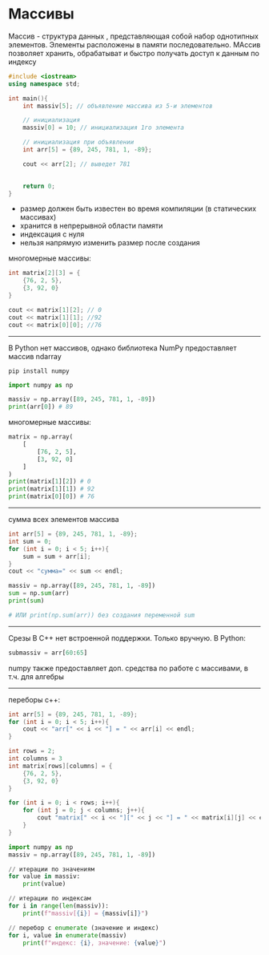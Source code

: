 # Массивы

Массив - структура данных , представляющая собой набор однотипных элементов.
Элементы расположены в памяти последовательно. МАссив позволяет хранить, обрабатыват и быстро получать доступ к данным по индексу

```c++
#include <iostream>
using namespace std;

int main(){
    int massiv[5]; // объявление массива из 5-и элементов

    // инициализация
    massiv[0] = 10; // инициализация 1го элемента

    // инициализация при объявлении
    int arr[5] = {89, 245, 781, 1, -89};

    cout << arr[2]; // выведет 781
    

    return 0;
}

```

- размер должен быть известен во время компиляции (в статических массивах)
- хранится в непрерывной области памяти
- индексация с нуля
- нельзя напрямую изменить размер после создания

многомерные массивы:
```c++
int matrix[2][3] = {
    {76, 2, 5},
    {3, 92, 0}
}

cout << matrix[1][2]; // 0
cout << matrix[1][1]; //92
cout << matrix[0][0]; //76
```

---

В Python нет массивов, однако библиотека NumPy предоставляет массив ndarray
```В ТЕРМИНАЛЕ!
pip install numpy
```

```python
import numpy as np

massiv = np.array([89, 245, 781, 1, -89])
print(arr[0]) # 89
```

многомерные массивы:
```python
matrix = np.array(
    [
        [76, 2, 5],
        [3, 92, 0]
    ]
)
print(matrix[1][2]) # 0
print(matrix[1][1]) # 92
print(matrix[0][0]) # 76
```

---

сумма всех элементов массива

```c++
int arr[5] = {89, 245, 781, 1, -89};
int sum = 0;
for (int i = 0; i < 5; i++){
    sum = sum + arr[i];
}
cout << "сумма=" << sum << endl;
```

```python
massiv = np.array([89, 245, 781, 1, -89])
sum = np.sum(arr)
print(sum)

# ИЛИ print(np.sum(arr)) без создания переменной sum
```

---
Срезы
В С++ нет встроенной поддержки. Только вручную.
В Python:
```python
submassiv = arr[60:65]
```

numpy также предоставляет доп. средства по работе с массивами, в т.ч. для алгебры 

---

переборы
с++:
```c++
int arr[5] = {89, 245, 781, 1, -89};
for (int i = 0; i < 5; i++){
    cout << "arr[" << i << "] = " << arr[i] << endl;
}

int rows = 2;
int columns = 3
int matrix[rows][columns] = {
    {76, 2, 5},
    {3, 92, 0}
}

for (int i = 0; i < rows; i++){
    for (int j = 0; j < columns; j++){
        cout "matrix[" << i << "][" << j << "] = " << matrix[i][j] << endl;
    }
}
```

```python
import numpy as np
massiv = np.array([89, 245, 781, 1, -89])

// итерации по значениям
for value in massiv:
    print(value)

// итерации по индексам
for i in range(len(massiv)):
    print(f"massiv[{i}] = {massiv[i]}")

// перебор с enumerate (значение и индекс)
for i, value in enumerate(massiv)
    print(f"индекс: {i}, значение: {value}")
```
